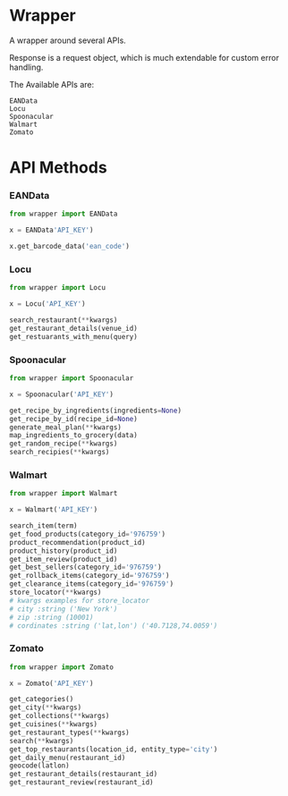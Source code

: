 # Wrapper

A wrapper around several APIs.

Response is a request object, which is much extendable for custom error handling.

The Available APIs are:

    EANData
    Locu
    Spoonacular
    Walmart
    Zomato


# API Methods


### EANData
```python
from wrapper import EANData

x = EANData'API_KEY')

x.get_barcode_data('ean_code')
```

### Locu
```python
from wrapper import Locu

x = Locu('API_KEY')

search_restaurant(**kwargs)
get_restaurant_details(venue_id)
get_restuarants_with_menu(query)
```

### Spoonacular
```python
from wrapper import Spoonacular

x = Spoonacular('API_KEY')

get_recipe_by_ingredients(ingredients=None)
get_recipe_by_id(recipe_id=None)
generate_meal_plan(**kwargs)
map_ingredients_to_grocery(data)
get_random_recipe(**kwargs)
search_recipies(**kwargs)
```

### Walmart
```python
from wrapper import Walmart

x = Walmart('API_KEY')

search_item(term)
get_food_products(category_id='976759')
product_recommendation(product_id)
product_history(product_id)
get_item_review(product_id)
get_best_sellers(category_id='976759')
get_rollback_items(category_id='976759')
get_clearance_items(category_id='976759')
store_locator(**kwargs)
# kwargs examples for store_locator
# city :string ('New York')
# zip :string (10001)
# cordinates :string ('lat,lon') ('40.7128,74.0059')
```

### Zomato
```python
from wrapper import Zomato

x = Zomato('API_KEY')

get_categories()
get_city(**kwargs)
get_collections(**kwargs)
get_cuisines(**kwargs)
get_restaurant_types(**kwargs)
search(**kwargs)
get_top_restaurants(location_id, entity_type='city')
get_daily_menu(restaurant_id)
geocode(latlon)
get_restaurant_details(restaurant_id)
get_restaurant_review(restaurant_id)
```
